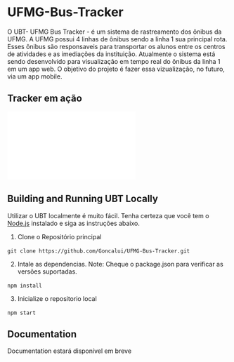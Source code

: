# UFMG-Bus-Tracker
O UBT- UFMG Bus Tracker - é um sistema de rastreamento dos ônibus da UFMG. A UFMG possui 4 linhas de ônibus sendo a linha 1 sua principal rota. Esses ônibus são responsaveis para transportar os alunos entre os centros de atividades e as imediações da instituição. 
Atualmente o sistema está sendo desenvolvido para visualização em tempo real do ônibus da linha 1 em um app web. O objetivo do projeto é fazer essa vizualização, no futuro, via um app mobile.  

## Tracker em ação

![Demo](components/Tracker.png)

## Building and Running UBT Locally

Utilizar o UBT localmente é muito fácil. Tenha certeza que você tem o [Node.js](https://nodejs.org/) instalado e siga as instruções abaixo.


1. Clone o Repositório principal

 `git clone https://github.com/Goncalui/UFMG-Bus-Tracker.git`

2. Intale as dependencias. Note: Cheque o package.json para verificar as versões suportadas.

 `npm install`

3. Inicialize o repositorio local

 `npm start`

## Documentation

Documentation estará disponível em breve
